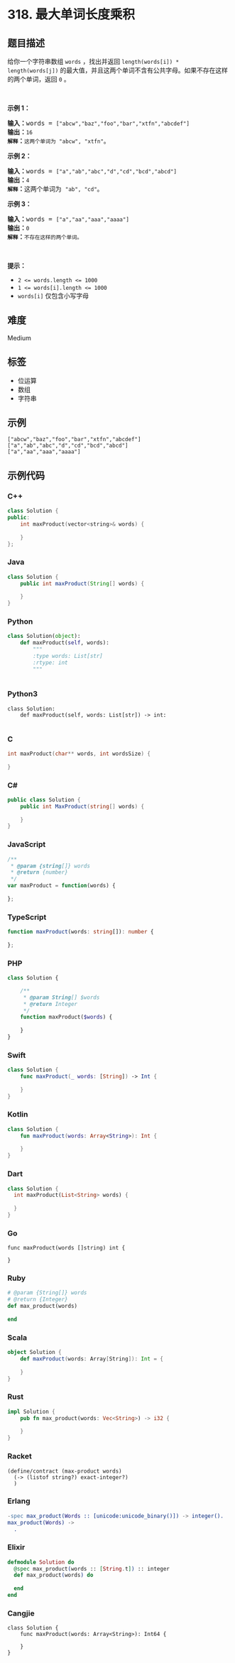 # 318. 最大单词长度乘积

## 题目描述

<p>给你一个字符串数组&nbsp;<code>words</code> ，找出并返回 <code>length(words[i]) * length(words[j])</code>&nbsp;的最大值，并且这两个单词不含有公共字母。如果不存在这样的两个单词，返回 <code>0</code> 。</p>

<p>&nbsp;</p>

<p><strong>示例&nbsp;1：</strong></p>

<pre>
<strong>输入：</strong>words = <code>["abcw","baz","foo","bar","xtfn","abcdef"]</code>
<strong>输出：</strong><code>16 
<strong>解释</strong></code><strong>：</strong><code>这两个单词为<strong> </strong>"abcw", "xtfn"</code>。</pre>

<p><strong>示例 2：</strong></p>

<pre>
<strong>输入：</strong>words = <code>["a","ab","abc","d","cd","bcd","abcd"]</code>
<strong>输出：</strong><code>4 
<strong>解释</strong></code><strong>：</strong>这两个单词为 <code>"ab", "cd"</code>。</pre>

<p><strong>示例 3：</strong></p>

<pre>
<strong>输入：</strong>words = <code>["a","aa","aaa","aaaa"]</code>
<strong>输出：</strong><code>0 
<strong>解释</strong></code><strong>：</strong><code>不存在这样的两个单词。</code>
</pre>

<p>&nbsp;</p>

<p><strong>提示：</strong></p>

<ul>
	<li><code>2 &lt;= words.length &lt;= 1000</code></li>
	<li><code>1 &lt;= words[i].length &lt;= 1000</code></li>
	<li><code>words[i]</code>&nbsp;仅包含小写字母</li>
</ul>


## 难度

Medium

## 标签

- 位运算
- 数组
- 字符串

## 示例

```
["abcw","baz","foo","bar","xtfn","abcdef"]
["a","ab","abc","d","cd","bcd","abcd"]
["a","aa","aaa","aaaa"]
```

## 示例代码

### C++

```cpp
class Solution {
public:
    int maxProduct(vector<string>& words) {
        
    }
};
```

### Java

```java
class Solution {
    public int maxProduct(String[] words) {
        
    }
}
```

### Python

```python
class Solution(object):
    def maxProduct(self, words):
        """
        :type words: List[str]
        :rtype: int
        """
        
```

### Python3

```python3
class Solution:
    def maxProduct(self, words: List[str]) -> int:
        
```

### C

```c
int maxProduct(char** words, int wordsSize) {
    
}
```

### C#

```csharp
public class Solution {
    public int MaxProduct(string[] words) {
        
    }
}
```

### JavaScript

```javascript
/**
 * @param {string[]} words
 * @return {number}
 */
var maxProduct = function(words) {
    
};
```

### TypeScript

```typescript
function maxProduct(words: string[]): number {
    
};
```

### PHP

```php
class Solution {

    /**
     * @param String[] $words
     * @return Integer
     */
    function maxProduct($words) {
        
    }
}
```

### Swift

```swift
class Solution {
    func maxProduct(_ words: [String]) -> Int {
        
    }
}
```

### Kotlin

```kotlin
class Solution {
    fun maxProduct(words: Array<String>): Int {
        
    }
}
```

### Dart

```dart
class Solution {
  int maxProduct(List<String> words) {
    
  }
}
```

### Go

```golang
func maxProduct(words []string) int {
    
}
```

### Ruby

```ruby
# @param {String[]} words
# @return {Integer}
def max_product(words)
    
end
```

### Scala

```scala
object Solution {
    def maxProduct(words: Array[String]): Int = {
        
    }
}
```

### Rust

```rust
impl Solution {
    pub fn max_product(words: Vec<String>) -> i32 {
        
    }
}
```

### Racket

```racket
(define/contract (max-product words)
  (-> (listof string?) exact-integer?)
  )
```

### Erlang

```erlang
-spec max_product(Words :: [unicode:unicode_binary()]) -> integer().
max_product(Words) ->
  .
```

### Elixir

```elixir
defmodule Solution do
  @spec max_product(words :: [String.t]) :: integer
  def max_product(words) do
    
  end
end
```

### Cangjie

```cangjie
class Solution {
    func maxProduct(words: Array<String>): Int64 {

    }
}
```

